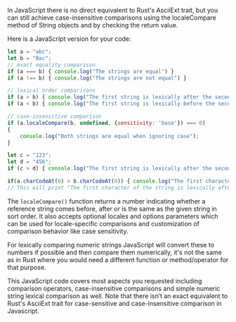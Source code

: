 In JavaScript there is no direct equivalent to Rust's AsciiExt trait, but you can still achieve case-insensitive comparisons using the localeCompare method of String objects and by checking the return value. 

Here is a JavaScript version for your code:

```javascript
let a = "abc";
let b = "Bac";
// exact equality comparison
if (a === b) { console.log("The strings are equal") }
if (a !== b) { console.log("The strings are not equal") }

// lexical order comparisons
if (a > b) { console.log("The first string is lexically after the second") }
if (a < b) { console.log("The first string is lexically before the second") }

// case-insensitive comparison
if (a.localeCompare(b, undefined, {sensitivity: 'base'}) === 0) 
{ 
    console.log("Both strings are equal when ignoring case");
}

let c = "123";
let d = "456";
if (c > d) { console.log("The first string is lexically after the second") } // This will not be printed as in numeric comparison, '123' comes before '456'

if(a.charCodeAt(0) > b.charCodeAt(0)) { console.log("The first character of the string is lexically after the second") } 
// This will print "The first character of the string is lexically after the second" if a's first character has a larger ASCII value than b's first character.
```
The `localeCompare()` function returns a number indicating whether a reference string comes before, after or is the same as the given string in sort order. It also accepts optional locales and options parameters which can be used for locale-specific comparisons and customization of comparison behavior like case sensitivity. 

For lexically comparing numeric strings JavaScript will convert these to numbers if possible and then compare them numerically, it's not the same as in Rust where you would need a different function or method/operator for that purpose. 

This JavaScript code covers most aspects you requested including comparison operators, case-insensitive comparisons and simple numeric string lexical comparison as well. Note that there isn’t an exact equivalent to Rust's AsciiExt trait for case-sensitive and case-insensitive comparison in Javascript.

